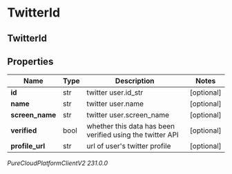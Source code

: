 # TwitterId

## TwitterId

## Properties

|Name | Type | Description | Notes|
|------------ | ------------- | ------------- | -------------|
| **id** | str | twitter user.id_str | [optional] |
| **name** | str | twitter user.name | [optional] |
| **screen_name** | str | twitter user.screen_name | [optional] |
| **verified** | bool | whether this data has been verified using the twitter API | [optional] |
| **profile_url** | str | url of user&#39;s twitter profile | [optional] |



_PureCloudPlatformClientV2 231.0.0_
